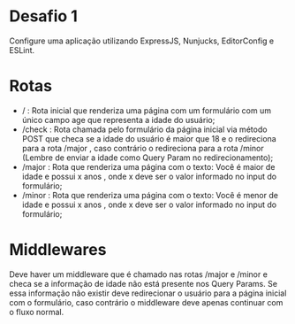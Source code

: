 # Desafio 1

Configure uma aplicação utilizando ExpressJS, Nunjucks, EditorConfig e ESLint.

# Rotas

- / : Rota inicial que renderiza uma página com um formulário com um único campo age que representa a idade do usuário;
- /check : Rota chamada pelo formulário da página inicial via método POST que checa se a idade do usuário é maior que 18 e o redireciona para a rota /major , caso contrário o redireciona para a rota /minor (Lembre de enviar a idade como Query Param no redirecionamento);
- /major : Rota que renderiza uma página com o texto: Você é maior de idade e
  possui x anos , onde x deve ser o valor informado no input do formulário;
- /minor : Rota que renderiza uma página com o texto: Você é menor de idade e
  possui x anos , onde x deve ser o valor informado no input do formulário;

# Middlewares

Deve haver um middleware que é chamado nas rotas /major e /minor e checa se a
informação de idade não está presente nos Query Params. Se essa informação não existir deve redirecionar o usuário para a página inicial com o formulário, caso contrário o middleware deve apenas continuar com o fluxo normal.
